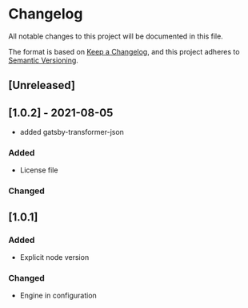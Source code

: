 # Changelog

All notable changes to this project will be documented in this file.

The format is based on [Keep a Changelog](https://keepachangelog.com/en/1.0.0/),
and this project adheres to [Semantic Versioning](https://semver.org/spec/v2.0.0.html).

## [Unreleased]

## [1.0.2] - 2021-08-05

- added gatsby-transformer-json

### Added

- License file

### Changed

## [1.0.1]

### Added

- Explicit node version

### Changed

- Engine in configuration

